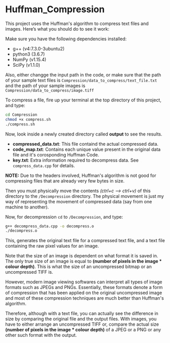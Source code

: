 # Huffman_Compression
This project uses the Huffman's algorithm to compress text files and images. Here’s what you should do to see it work:

Make sure you have the following dependencies installed:
- g++ (v4:7.3.0-3ubuntu2)
- python3 (3.6.7)
- NumPy (v1.15.4)
- SciPy (v1.1.0)

Also, either changge the input path in the code, or make sure that the path of your sample text files is `Compression/data_to_compress/text_file.txt` and the path of your sample images is `Compression/data_to_compress/image.tiff`

To compress a file, fire up your terminal at the top directory of this project, and type:
```sh
cd Compression
chmod +x compress.sh
./compress.sh
```
Now, look inside a newly created directory called **output** to see the results.
- **compressed_data.txt**: This file containd the actual compressed data. 
- **code_map.txt**: Contains each unique value present in the original data file and it's corosponding Huffman Code.
- **key.txt**: Extra information required to decompress data. See `compress_data.cpp` for details.

**NOTE:** Due to the headers involved, Huffman's algorithm is not good for compressing files that are already very few bytes in size.

Then you must physically move the contents *(ctrl+c --> ctrl+v)* of this directory to the `/Decompression` directory. The physical movement is just my way of representing the movement of compressed data (say from one machine to another). 

Now, for decompression `cd` to `/Decompression`, and type:
```sh
g++ decompress_data.cpp -o decompress.o
./decompress.o
```
This, generates the original text file for a compressed text file, and a text file containing the raw pixel values for an image.

Note that the size of an image is dependent on what format it is saved in. The only true size of an image is equal to **(number of pixels in the image * colour depth)**. This is what the size of an uncompressed bitmap or an uncompressed TIFF is.

However, modern image viewing softwares can interpret all types of image formats such as JPEGs and PNGs. Essentially, these formats denote a form of compression that has been applied on the original uncompressed image and most of these compression techniques are much better than Huffman's algorithm.

Therefore, although with a text file, you can actually see the difference in size by comparing the original file and the output files. With images, you have to either arrange an uncompressed TIFF or, compare the actual size **(number of pixels in the image * colour depth)** of a JPEG or a PNG or any other such format with the output.
